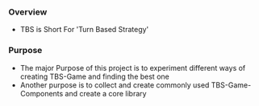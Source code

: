 ### Overview
+ TBS is Short For 'Turn Based Strategy'


### Purpose
+ The major Purpose of this project is to experiment different ways of creating TBS-Game and finding the best one
+ Another purpose is to collect and create commonly used TBS-Game-Components and create a core library
